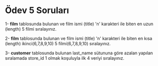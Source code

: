 # Ödev 5 Soruları

1- **film** tablosunda bulunan ve film ismi (title) 'n' karakteri ile biten en uzun (length) 5 filmi sıralayınız.

2- **film** tablosunda bulunan ve film ismi (title) 'n' karakteri ile biten en kısa (length) ikinci(6,7,8,9,10) 5 filmi(6,7,8,9,10) sıralayınız.

3- **customer** tablosunda bulunan last_name sütununa göre azalan yapılan sıralamada store_id 1 olmak koşuluyla ilk 4 veriyi sıralayınız.